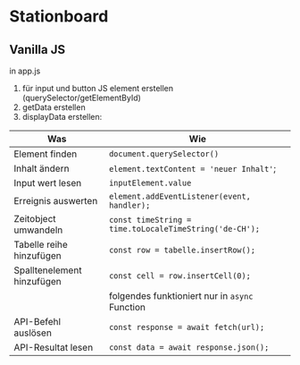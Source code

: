 # Stationboard

## Vanilla JS
in app.js
1) für input und button JS element erstellen (querySelector/getElementById)
2) getData erstellen
3) displayData erstellen:

Was|Wie
--|--
Element finden| `document.querySelector()`
Inhalt ändern|`element.textContent = 'neuer Inhalt'`;
Input wert lesen|`inputElement.value`
Erreignis auswerten|`element.addEventListener(event, handler);`
Zeitobject umwandeln|`const timeString = time.toLocaleTimeString('de-CH');`
Tabelle reihe hinzufügen| `const row = tabelle.insertRow();`
Spalltenelement hinzufügen| `const cell = row.insertCell(0);`
|| folgendes funktioniert nur in `async` Function
API-Befehl auslösen|`const response = await fetch(url);`
API-Resultat lesen|`const data = await response.json();`
